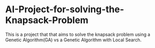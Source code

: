 # AI-Project-for-solving-the-Knapsack-Problem
This is a project that that aims to solve the knapsack problem using a Genetic Algorithm(GA) vs a Genetic Algorithm with Local Search.
